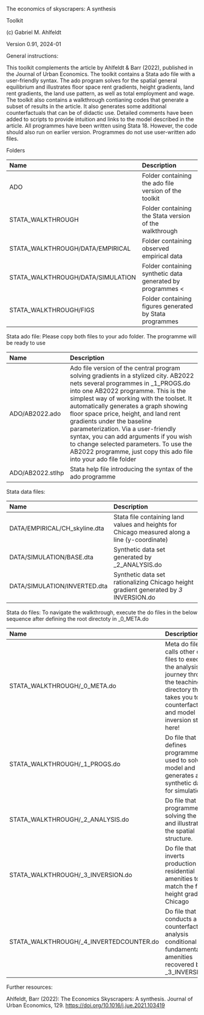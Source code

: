 The economics of skyscrapers: A synthesis

Toolkit

(c) Gabriel M. Ahlfeldt

Version 0.91, 2024-01

General instructions:

This toolkit complements the article by Ahlfeldt & Barr (2022), published in the Journal of Urban Economics. The toolkit contains a Stata ado file with a user-friendly syntax. The ado program solves for the spatial general equilibrium and illustrates floor space rent gradients, height gradients, land rent gradients, the land use pattern, as well as total employment and wage. The toolkit also contains a walkthrough contianing codes that generate a subset of results in the article. It also generates some additional counterfactuals that can be of didactic use. Detailed comments have been added to scripts to provide intuition and links to the model described in the article. All programmes have been written using Stata 18. However, the code should also run on earlier version. Programmes do not use user-written ado files. 

Folders

Name | Description |
|:---------------------------------------------|:-------------------------------------------------------------------------|
| ADO | Folder containing the ado file version of the toolkit |
| STATA_WALKTHROUGH | Folder containing the Stata version of the walkthrough |
| STATA_WALKTHROUGH/DATA/EMPIRICAL | Folder containing observed empirical data |
| STATA_WALKTHROUGH/DATA/SIMULATION | Folder containing synthetic data generated by programmes        <
| STATA_WALKTHROUGH/FIGS	   | Folder containing figures generated by Stata programmes| 

Stata ado file: Please copy both files to your ado folder. The programme will be ready to use

Name  | Description |
|:---------------------------------------------|:-------------------------------------------------------------------------|
| ADO/AB2022.ado | Ado file version of the central program solving gradients in a stylized city. AB2022 nets several programmes in _1_PROGS.do into one AB2022 programme. This is the simplest way of working with the toolset. It automatically generates a graph showing floor space price, height, and land rent gradients under the baseline parameterization. Via a user-friendly syntax, you can add arguments if you wish to change selected parameters. To use the AB2022 programme, just copy this ado file into your ado file folder |
| ADO/AB2022.stlhp | Stata help file introducing the syntax of the ado programme  |

Stata data files:

| Name | Description |
|:---------------------------------------------|:-------------------------------------------------------------------------|
| DATA/EMPIRICAL/CH_skyline.dta | Stata file containing land values and heights for Chicago measured along a line (y-coordinate) |
| DATA/SIMULATION/BASE.dta | Synthetic data set generated by _2_ANALYSIS.do |
| DATA/SIMULATION/INVERTED.dta	| Synthetic data set rationalizing Chicago height gradient generated by _3_ INVERSION.do |

Stata do files: To navigate the walkthrough, execute the do files in the below sequence after defining the root directoty in _0_META.do

Name  | Description |
|:---------------------------------------------|:-------------------------------------------------------------------------|
|STATA_WALKTHROUGH/_0_META.do	| Meta do file that calls other code files to execute the analysis. Your journey through the teaching directory that takes you to counterfactuals and model inversion starts here!|
|STATA_WALKTHROUGH/_1_PROGS.do	| Do file that defines programmes used to solve the model and generates a synthetic data set for simulation.|
|STATA_WALKTHROUGH/_2_ANALYSIS.do| Do file that calls programmes solving the model and illustrating the spatial structure.|
|STATA_WALKTHROUGH/_3_INVERSION.do |Do file that inverts production and residential amenities to match the fuzzy height gradient of Chicago |
|STATA_WALKTHROUGH/_4_INVERTEDCOUNTER.do | Do file that conducts a counterfactual analysis conditional on fundamental amenities recovered by _3_INVERSION.do |

Further resources: 

Ahlfeldt, Barr (2022): The Economics Skyscrapers: A synthesis. Journal of Urban Economics, 129. https://doi.org/10.1016/j.jue.2021.103419


